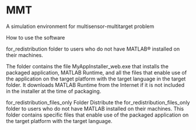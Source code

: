 # MMT
A simulation environment for multisensor-multitarget problem

How to use the software

for_redistribution folder to users who do not have MATLAB® installed on their machines.

The folder contains the file MyAppInstaller_web.exe that installs the packaged application, MATLAB Runtime, and all the files that enable use of the application on the target platform with the target language in the target folder. It downloads MATLAB Runtime from the Internet if it is not included in the installer at the time of packaging.

for_redistribution_files_only Folder
Distribute the for_redistribution_files_only folder to users who do not have MATLAB installed on their machines. This folder contains specific files that enable use of the packaged application on the target platform with the target language.
